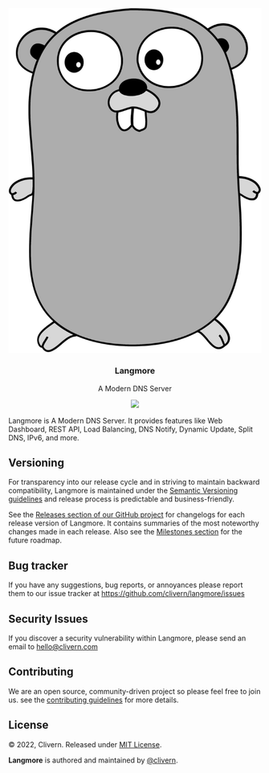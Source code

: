 <p align="center">
    <img alt="Langmore Logo" src="/img/logo.png" />
    <h3 align="center">Langmore</h3>
    <p align="center">A Modern DNS Server</p>
    <p align="center">
        <a href="https://github.com/Clivern/Langmore/actions/workflows/build.yml">
            <img src="https://github.com/Clivern/Langmore/actions/workflows/build.yml/badge.svg"/>
        </a>
    </p>
</p>

Langmore is A Modern DNS Server. It provides features like Web Dashboard, REST API, Load Balancing, DNS Notify, Dynamic Update, Split DNS, IPv6, and more.


## Versioning

For transparency into our release cycle and in striving to maintain backward compatibility, Langmore is maintained under the [Semantic Versioning guidelines](https://semver.org/) and release process is predictable and business-friendly.

See the [Releases section of our GitHub project](https://github.com/clivern/langmore/releases) for changelogs for each release version of Langmore. It contains summaries of the most noteworthy changes made in each release. Also see the [Milestones section](https://github.com/clivern/langmore/milestones) for the future roadmap.


## Bug tracker

If you have any suggestions, bug reports, or annoyances please report them to our issue tracker at https://github.com/clivern/langmore/issues


## Security Issues

If you discover a security vulnerability within Langmore, please send an email to [hello@clivern.com](mailto:hello@clivern.com)


## Contributing

We are an open source, community-driven project so please feel free to join us. see the [contributing guidelines](CONTRIBUTING.md) for more details.


## License

© 2022, Clivern. Released under [MIT License](https://opensource.org/licenses/mit-license.php).

**Langmore** is authored and maintained by [@clivern](http://github.com/clivern).
